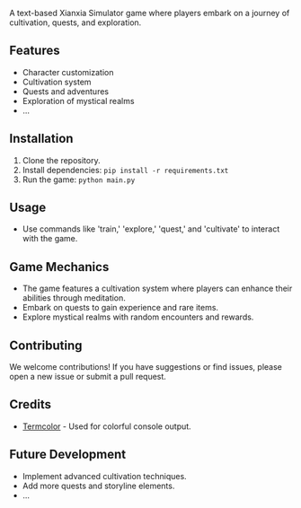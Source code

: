 A text-based Xianxia Simulator game where players embark on a journey of cultivation, quests, and exploration.

## Features

- Character customization
- Cultivation system
- Quests and adventures
- Exploration of mystical realms
- ...

## Installation

1. Clone the repository.
2. Install dependencies: `pip install -r requirements.txt`
3. Run the game: `python main.py`

## Usage

- Use commands like 'train,' 'explore,' 'quest,' and 'cultivate' to interact with the game.

## Game Mechanics

- The game features a cultivation system where players can enhance their abilities through meditation.
- Embark on quests to gain experience and rare items.
- Explore mystical realms with random encounters and rewards.

## Contributing

We welcome contributions! If you have suggestions or find issues, please open a new issue or submit a pull request.

## Credits

- [Termcolor](https://pypi.org/project/termcolor/) - Used for colorful console output.

## Future Development

- Implement advanced cultivation techniques.
- Add more quests and storyline elements.
- ...


